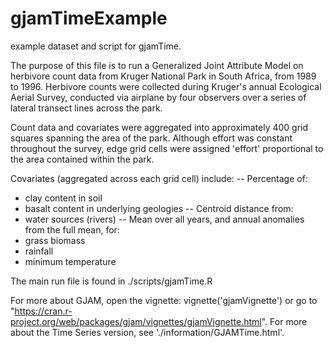 # gjamTimeExample
example dataset and script for gjamTime.

The purpose of this file is to run a Generalized Joint Attribute Model on 
herbivore count data from Kruger National Park in South Africa, from 1989 to
1996. Herbivore counts were collected during Kruger's annual Ecological 
Aerial Survey, conducted via airplane by four observers over a series of 
lateral transect lines across the park.

Count data and covariates were aggregated into approximately 400 grid squares 
spanning the area of the park. Although effort was constant throughout the 
survey, edge grid cells were assigned 'effort' proportional to the area 
contained within the park.

Covariates (aggregated across each grid cell) include: 
-- Percentage of:
  - clay content in soil
  - basalt content in underlying geologies
-- Centroid distance from:
  - water sources (rivers)
-- Mean over all years, and annual anomalies from the full mean, for:
  - grass biomass
  - rainfall
  - minimum temperature

The main run file is found in ./scripts/gjamTime.R


For more about GJAM, open the vignette: vignette('gjamVignette') or go to "https://cran.r-project.org/web/packages/gjam/vignettes/gjamVignette.html". For more about the Time Series version, see './information/GJAMTime.html'.

